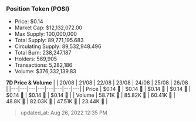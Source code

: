 
  ### Position Token (POSI)
  - Price: $0.14
  - Market Cap: $12,132,072.00
  - Max Supply: 100,000,000
  - Total Supply: 89,771,195.683
  - Circulating Supply: 89,532,948.496
  - Total Burn: 238,247.187
  - Holders: 569,905
  - Transactions: 5,282,186
  - Volume: $376,332,139.83

  **7D Price & Volume**
  | | 20&#x2F;08 | 21&#x2F;08 | 22&#x2F;08 | 23&#x2F;08 | 24&#x2F;08 | 25&#x2F;08 | 26&#x2F;08 |
  |---|---|---|---|---|---|---|---|
  | Price | $0.14 🔻 | $0.14 🚀 | $0.14 🔻 | $0.14 🔻 | $0.14 🔻 | $0.14 🔻 | $0.14 🔻 |
  | Volume | 58.71K 🔻 | 85.82K 🚀 | 60.41K 🔻 | 48.8K 🔻 | 82.03K 🚀 | 47.51K 🔻 | 23.44K 🔻 |

  > updated_at: Aug 26, 2022 12:35 PM
